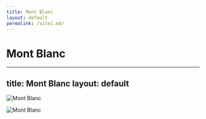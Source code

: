 ```yaml
---
title: Mont Blanc
layout: default
permalink: /site1.md/
---
```

Mont Blanc
==========================================================================
---
title: Mont Blanc
layout: default
---

![Mont Blanc](https://www.thenaturaladventure.com/wp-content/uploads/2018/06/tmb-classic.jpg)

![Mont Blanc](https://peakvisor.com/photo/b/b1/MontBlancFromENE.jpg)